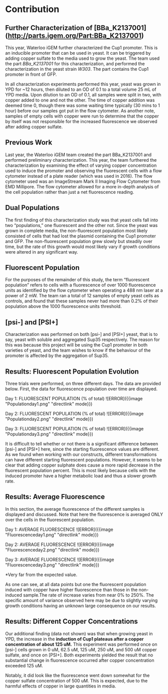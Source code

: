 # Contribution

## Further Characterization of [BBa_K2137001] (http://parts.igem.org/Part:BBa_K2137001) 

This year, Waterloo iGEM further characterized the Cup1 promoter. This is an inducible promoter that can be used in yeast. It can be triggered by adding copper sulfate to the media used to grow the yeast. The team used the part *BBa_K2137001* for this characterization, and performed the characterization in the yeast strain *W303*. The part contains the Cup1 promoter in front of GFP.

In all characterization experiments performed this year, yeast was grown in YPD for ~12 hours, then diluted to an OD of 0.1 to a total volume 25 mL of YPD media. Upon dilution to an OD of 0.1, all samples were split in two, with copper added to one and not the other. The time of copper addition was deemed time 0, though there was some waiting time typically (30 mins to 1 hour) before our samples got put in the flow cytometer. As another note, samples of empty cells with copper were run to determine that the copper by itself was not responsible for the increased fluorescence we observed after adding copper sulfate.

## Previous Work

Last year, the Waterloo iGEM team created the part BBa_K2137001 and performed preliminary characterization. This year, the team furthered the characterization by examining the effect of varying copper concentration used to induce the promoter and observing the fluorescent cells with a flow cytometer instead of a plate reader (which was used in 2016). The flow cytometer used was an ImageStream Mark II Imaging Flow Cytometer from EMD Millipore. The flow cytometer allowed for a more in-depth analysis of the cell population rather than just a net fluorescence reading.

## Dual Populations

The first finding of this characterization study was that yeast cells fall into two “populations,” one fluorescent and the other not. Since the yeast was grown in complete media, the non-fluorescent population most likely consisted of cells that had lost the plasmid containing the Cup1 promoter and GFP. The non-fluorescent population grew slowly but steadily over time, but the rate of this growth would most likely vary if growth conditions were altered in any significant way.

## Fluorescent Population

For the purposes of the remainder of this study, the term “fluorescent population” refers to cells with a fluorescence of over 1000 fluorescence units as identified by the flow cytometer when operating a 488 nm laser at a power of 2 mW. The team ran a total of 12 samples of empty yeast cells as controls, and found that these samples never had more than 0.2% of their population above the 1000 fluorescence units threshold.

## [psi-] and [PSI+]

Characterization was performed on both [psi-] and [PSI+] yeast, that is to say, yeast with soluble and aggregated Sup35 respectively. The reason for this was because this project will be using the Cup1 promoter in both varieties of yeast, and the team wishes to know if the behaviour of the promoter is affected by the aggregation of Sup35.

## Results: Fluorescent Population Evolution

Three trials were performed, on three different days. The data are provided below. First, the data for fluorescence population over time are displayed.

Day 1:
FLUORESCENT POPULATION (% of total)
![ERROR]({{image "Populationday1.png" "directlink" mode}})

Day 2:
FLUORESCENT POPULATION (% of total)
![ERROR]({{image "Populationday2.png" "directlink" mode}})

Day 3:
FLUORESCENT POPULATION (% of total)
![ERROR]({{image "Populationday3.png" "directlink" mode}})

It is difficult to tell whether or not there is a significant difference between [psi-] and [PSI+] here, since the starting fluorescence values are different. As we found when working with our constructs, different transformations can have different starting fluorescent populations. However, it seems to be clear that adding copper sulphate does cause a more rapid decrease in the fluorescent population percent. This is most likely because cells with the induced promoter have a higher metabolic load and thus a slower growth rate.

## Results: Average Fluorescence

In this section, the average fluorescence of the different samples is displayed and discussed. Note that here the fluorescence is averaged ONLY over the cells in the fluorescent population.

Day 1:
AVERAGE FLUORESCENCE
![ERROR]({{image "Fluorescenceday1.png" "directlink" mode}})

Day 2:
AVERAGE FLUORESCENCE
![ERROR]({{image "Fluorescenceday2.png" "directlink" mode}})

Day 3:
AVERAGE FLUORESCENCE
![ERROR]({{image "Fluorescenceday3.png" "directlink" mode}})

*Very far from the expected value.

As one can see, at all data points but one the fluorescent population induced with copper have higher fluorescence than those in the non-induced sample.The rate of increase varies from near 0% to 250%. The specific amount of variance observed here may be due to slightly varying growth conditions having an unknown large consequence on our results.

## Results: Different Copper Concentrations

Our additional finding (data not shown) was that when growing yeast in YPD, the increase in the **induction of Cup1 plateaus after a copper concentration of about 125 uM.** This experiment was performed once on [psi-] cells grown in 0 uM, 62.5 uM, 125 uM, 250 uM, and 500 uM copper sulfate, and once on [PSI+]. Both experiments yielded the result that no substantial change in fluorescence occurred after copper concentration exceeded 125 uM.

Notably, it did look like the fluorescence went down somewhat for the copper sulfate concentration of 500 uM. This is expected, due to the harmful effects of copper in large quantities in media.



